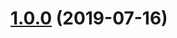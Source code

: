 <a name="1.0.0"></a>
# [1.0.0](https://github.com/hk-labs/redux-http-request-middleware/compare/68b6fce...v1.0.0) (2019-07-16)
